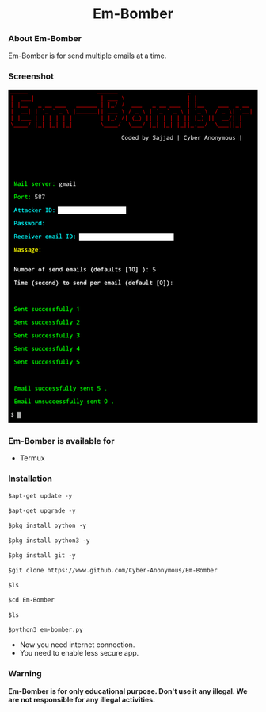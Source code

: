 <h1 Align="Center">Em-Bomber</h1>


### About Em-Bomber
Em-Bomber is for send multiple emails at a time.

### Screenshot
![](Image.jpg)

### Em-Bomber is available for
* Termux

### Installation
```
$apt-get update -y
```
```
$apt-get upgrade -y
```
```
$pkg install python -y
```
```
$pkg install python3 -y
```
```
$pkg install git -y
```
```
$git clone https://www.github.com/Cyber-Anonymous/Em-Bomber
```
```
$ls
```
```
$cd Em-Bomber
```
```
$ls
```
```
$python3 em-bomber.py
```
* Now you need internet connection.
* You need to enable less secure app.

### Warning
**Em-Bomber is for only educational purpose. Don't use it any illegal. We are not responsible for any illegal activities.**
